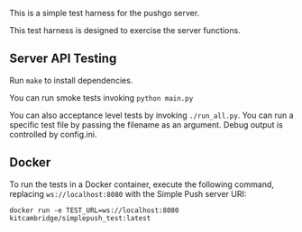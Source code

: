 This is a simple test harness for the pushgo server.

This test harness is designed to exercise the server functions.

## Server API Testing
Run `make` to install dependencies.

You can run smoke tests invoking `python main.py`

You can also acceptance level tests by invoking `./run_all.py`. You
can run a specific test file by passing the filename as an argument.
Debug output is controlled by config.ini.

## Docker

To run the tests in a Docker container, execute the following command,
replacing `ws://localhost:8080` with the Simple Push server URI:

    docker run -e TEST_URL=ws://localhost:8080 kitcambridge/simplepush_test:latest
